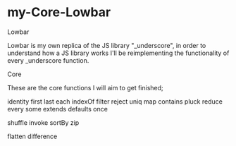 # my-Core-Lowbar

Lowbar

Lowbar is my own replica of the JS library "_underscore", in order to understand how a JS library works I'll be reimplementing the functionality of every _underscore function.

Core

These are the core functions I will aim to get finished;

identity
first
last
each
indexOf
filter
reject
uniq
map
contains
pluck
reduce
every
some
extends
defaults
once
<!-- negate -->
shuffle
invoke
sortBy
zip
<!-- sortedIndex -->
flatten
difference
<!-- memoize -->
<!-- delay -->
<!-- where -->
<!-- throttle -->
<!-- partial -->





